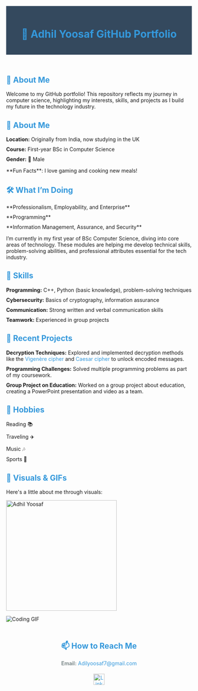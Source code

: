 <!DOCTYPE html>
<html lang="en">

<head>
  <meta charset="UTF-8">
  <meta name="viewport" content="width=device-width, initial-scale=1.0">
  <title>Adhil Yoosaf GitHub Portfolio</title>
  <style>
    /* Define color variables */
    :root {
      --primary-color: #3498db; /* Blue for links and buttons */
      --secondary-color: #2ecc71; /* Green for highlights */
      --accent-color: #f39c12; /* Yellow for attention */
      --text-color: #2c3e50; /* Dark text color */
      --header-bg-color: #34495e; /* Darker header background */
      --button-bg-color: #e74c3c; /* Red for buttons */
      --button-hover-bg-color: #c0392b; /* Darker red on hover */
    }

    body {
      color: var(--text-color);
      font-family: Arial, sans-serif;
      margin: 0;
      padding: 20px;
    }

    h1,
    h2 {
      color: var(--primary-color);
    }

    h3 {
      color: var(--secondary-color);
    }

    a {
      color: var(--primary-color);
      text-decoration: none;
    }

    a:hover {
      color: var(--accent-color);
    }

    header {
      background-color: var(--header-bg-color);
      padding: 20px;
      text-align: center;
    }

    section {
      margin: 20px 0;
    }

    .button {
      background-color: var(--button-bg-color);
      color: white;
      padding: 10px 20px;
      border: none;
      cursor: pointer;
      font-size: 16px;
      border-radius: 5px;
    }

    .button:hover {
      background-color: var(--button-hover-bg-color);
    }

    ul {
      list-style-type: none;
      padding: 0;
    }

    ul li {
      margin: 10px 0;
    }

    footer {
      text-align: center;
      margin-top: 50px;
      color: #7f8c8d;
    }

    .social-links img {
      width: 30px;
      margin: 0 10px;
    }

    .social-links {
      display: flex;
      justify-content: center;
      margin-top: 20px;
    }
  </style>
</head>

<body>

  <header>
    <h1>🌟 Adhil Yoosaf GitHub Portfolio</h1>
  </header>

  <section>
    <h2>👋 About Me</h2>
    <p>Welcome to my GitHub portfolio! This repository reflects my journey in computer science, highlighting my interests, skills, and projects as I build my future in the technology industry.</p>
  </section>

  <section>
    <h2>👀 About Me</h2>
    <ul>
      <li><strong>Location:</strong> Originally from India, now studying in the UK</li>
      <li><strong>Course:</strong> First-year BSc in Computer Science</li>
      <li><strong>Gender:</strong> 🧑 Male</li>
    </ul>
    <p>**Fun Facts**: I love gaming and cooking new meals!</p>
  </section>

  <section>
    <h2>🛠️ What I’m Doing</h2>
    <ul>
      <li>**Professionalism, Employability, and Enterprise**</li>
      <li>**Programming**</li>
      <li>**Information Management, Assurance, and Security**</li>
    </ul>
    <p>I’m currently in my first year of BSc Computer Science, diving into core areas of technology. These modules are helping me develop technical skills, problem-solving abilities, and professional attributes essential for the tech industry.</p>
  </section>

  <section>
    <h2>🧠 Skills</h2>
    <ul>
      <li><strong>Programming:</strong> C++, Python (basic knowledge), problem-solving techniques</li>
      <li><strong>Cybersecurity:</strong> Basics of cryptography, information assurance</li>
      <li><strong>Communication:</strong> Strong written and verbal communication skills</li>
      <li><strong>Teamwork:</strong> Experienced in group projects</li>
    </ul>
  </section>

  <section>
    <h2>🔨 Recent Projects</h2>
    <ul>
      <li><strong>Decryption Techniques:</strong> Explored and implemented decryption methods like the <a href="https://en.wikipedia.org/wiki/Vigen%C3%A8re_cipher" target="_blank">Vigenère cipher</a> and <a href="https://en.wikipedia.org/wiki/Caesar_cipher" target="_blank">Caesar cipher</a> to unlock encoded messages.</li>
      <li><strong>Programming Challenges:</strong> Solved multiple programming problems as part of my coursework.</li>
      <li><strong>Group Project on Education:</strong> Worked on a group project about education, creating a PowerPoint presentation and video as a team.</li>
    </ul>
  </section>

  <section>
    <h2>🌱 Hobbies</h2>
    <ul>
      <li>Reading 📚</li>
      <li>Traveling ✈️</li>
      <li>Music 🎶</li>
      <li>Sports 🏀</li>
    </ul>
  </section>

  <section>
    <h2>📸 Visuals & GIFs</h2>
    <p>Here's a little about me through visuals:</p>
    <img src="https://via.placeholder.com/300" alt="Adhil Yoosaf" width="300">
    <p><img src="https://media.giphy.com/media/TdfbwRiKk5lYc/giphy.gif" alt="Coding GIF"></p>
  </section>

  <footer>
    <h2>📫 How to Reach Me</h2>
    <p><strong>Email:</strong> <a href="mailto:Adilyoosaf7@gmail.com" style="color: var(--primary-color);">Adilyoosaf7@gmail.com</a></p>
    <div class="social-links">
      <a href="https://www.linkedin.com/in/adhil-yoosaf-9b2889293" target="_blank"><img src="https://img.shields.io/badge/LinkedIn-%230077B5?style=for-the-badge&logo=linkedin&logoColor=white" alt="LinkedIn"></a>
    </div>
  </footer>

</body>

</html>


